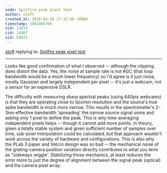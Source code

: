 ```yaml
---
node: Spitfire peak pixel test
author: stoft
created_at: 2016-04-28 17:32:40 +0000
timestamp: 1461864760
nid: 13033
cid: 14467
uid: 54025
---
```




[stoft](../profile/stoft) replying to: [Spitfire peak pixel test](../notes/viechdokter/04-26-2016/spitfire-peak-pixel-test)

----
Looks like good confirmation of what I observed -- although the clipping does distort the data. Yes, the noise at sample rate is not AGC (that loop bandwidth would be a much lower frequency) so I'd agree is it just noise, mostly Gaussian and largely independent per pixel -- it's just a webcam, not a sensor for an expensive DSLR.

The difficulty with measuring sharp spectral peaks (using 640pix webcams) is that they are operating close to 1pix/nm resolution and the source's true spike bandwidth is much more narrow. This results in the spectrometer's 2-3nm effective bandwidth 'spreading' the narrow source signal some and asking only 1 pixel to define the peak. This is why time-averaging independent pixels helps -- though it cannot add more points. In theory, given a totally stable system and given sufficient number of samples over time, sub-pixel interpolation could be calculated, but that approach wouldn't work across the variety of hardware and configurations. This is also why the PLab 3 paper and Velcro design was so bad -- the mechanical noise of the grating-camera position variation directly contributes to what you term as "sideways wiggle'. Stabilizing those mechanics, at least reduces the error more to just the degree of alignment between the signal peak (optical) and the camera pixel array.